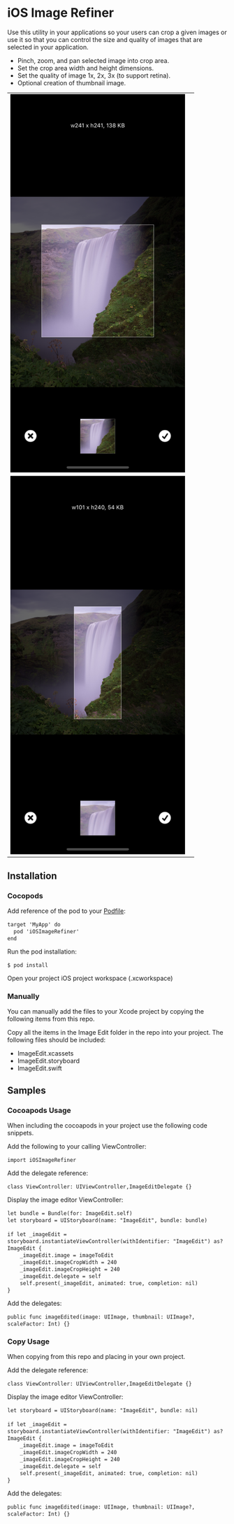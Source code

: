 # iOS Image Refiner
Use this utility in your applications so your users can crop a given images or use it so that you can control the size and quality of images that are selected in your application.

 - Pinch, zoom, and pan selected image into crop area.
 - Set the crop area width and height dimensions.
 - Set the quality of image 1x, 2x, 3x (to support retina).
 - Optional creation of thumbnail image.

|  |  |
|--|--|
| ![enter image description here](https://github.com/asnow003/iOSImageRefiner/blob/master/docs/ImageEdit2.png?raw=true)
 | ![enter image description here](https://github.com/asnow003/iOSImageRefiner/blob/master/docs/ImageEdit1.png?raw=true) |

## Installation

### Cocopods
Add reference of the pod to your [Podfile](https://cocoapods.org/pods/iOSImageRefiner):
```
target 'MyApp' do
  pod 'iOSImageRefiner'
end
```
Run the pod installation:
```
$ pod install
```
Open your project iOS project workspace (.xcworkspace)

### Manually
You can manually add the files to your Xcode project by copying the following items from this repo.

Copy all the items in the Image Edit folder in the repo into your project.  The following files should be included:

 - ImageEdit.xcassets
 - ImageEdit.storyboard
 - ImageEdit.swift

## Samples

### Cocoapods Usage
When including the cocoapods in your project use the following code snippets.

Add the following to your calling ViewController:
```
import iOSImageRefiner
```
Add the delegate reference:
```
class ViewController: UIViewController,ImageEditDelegate {}
```
Display the image editor ViewController:
```
let bundle = Bundle(for: ImageEdit.self)
let storyboard = UIStoryboard(name: "ImageEdit", bundle: bundle)

if let _imageEdit = storyboard.instantiateViewController(withIdentifier: "ImageEdit") as? ImageEdit {
	_imageEdit.image = imageToEdit
	_imageEdit.imageCropWidth = 240
	_imageEdit.imageCropHeight = 240
	_imageEdit.delegate = self
	self.present(_imageEdit, animated: true, completion: nil)
}
```

Add the delegates:
```
public func imageEdited(image: UIImage, thumbnail: UIImage?, scaleFactor: Int) {}
```
### Copy Usage
When copying from this repo and placing in your own project.

Add the delegate reference:
```
class ViewController: UIViewController,ImageEditDelegate {}
```

Display the image editor ViewController:
```
let storyboard = UIStoryboard(name: "ImageEdit", bundle: nil)

if let _imageEdit = storyboard.instantiateViewController(withIdentifier: "ImageEdit") as? ImageEdit {
	_imageEdit.image = imageToEdit
	_imageEdit.imageCropWidth = 240
	_imageEdit.imageCropHeight = 240
	_imageEdit.delegate = self
	self.present(_imageEdit, animated: true, completion: nil)
}
```
Add the delegates:
```
public func imageEdited(image: UIImage, thumbnail: UIImage?, scaleFactor: Int) {}
```
